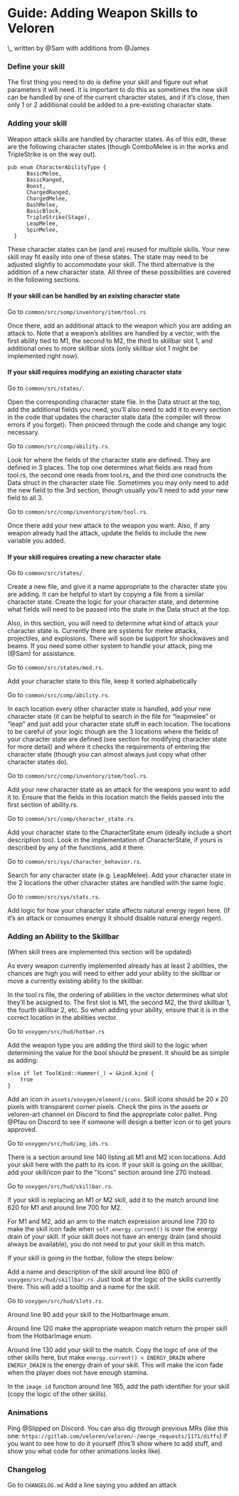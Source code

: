 # Guide: Adding Weapon Skills to Veloren

\\\_ written by @Sam with additions from @James

### Define your skill

The first thing you need to do is define your skill and figure out what parameters it will need.
It is important to do this as sometimes the new skill can be handled by one of the current character states, and if it’s close, then only 1 or 2 additional could be added to a pre-existing character state.

### Adding your skill

Weapon attack skills are handled by character states. As of this edit, these are the following character states (though ComboMelee is in the works and TripleStrike is on the way out).

```rust,ignore
pub enum CharacterAbilityType {
      BasicMelee,
      BasicRanged,
      Boost,
      ChargedRanged,
      ChargedMelee,
      DashMelee,
      BasicBlock,
      TripleStrike(Stage),
      LeapMelee,
      SpinMelee,
  }
```

These character states can be (and are) reused for multiple skills. Your new skill may fit easily into one of these states. The state may need to be adjusted slightly to accommodate your skill. The third alternative is the addition of a new character state. All three of these possibilities are covered in the following sections.

#### If your skill can be handled by an existing character state

Go to `common/src/somp/inventory/item/tool.rs`

Once there, add an additional attack to the weapon which you are adding an attack to. Note that a weapon’s abilities are handled by a vector, with the first ability tied to M1, the second to M2, the third to skillbar slot 1, and additional ones to more skillbar slots (only skillbar slot 1 might be implemented right now).

#### If your skill requires modifying an existing character state

Go to `common/src/states/`.

Open the corresponding character state file. In the Data struct at the top, add the additional fields you need, you’ll also need to add it to every section in the code that updates the character state data (the compiler will throw errors if you forget). Then proceed through the code and change any logic necessary.

Go to `common/src/comp/ability.rs`.

Look for where the fields of the character state are defined. They are defined in 3 places. The top one determines what fields are read from tool.rs, the second one reads from tool.rs, and the third one constructs the Data struct in the character state file. Sometimes you may only need to add the new field to the 3rd section, though usually you’ll need to add your new field to all 3.

Go to `common/src/comp/inventory/item/tool.rs`.

Once there add your new attack to the weapon you want. Also, if any weapon already had the attack, update the fields to include the new variable you added.

#### If your skill requires creating a new character state

Go to `common/src/states/`.

Create a new file, and give it a name appropriate to the character state you are adding. It can be helpful to start by copying a file from a similar character state. Create the logic for your character state, and determine what fields will need to be passed into the state in the Data struct at the top.

Also, in this section, you will need to determine what kind of attack your character state is. Currently there are systems for melee attacks, projectiles, and explosions. There will soon be support for shockwaves and beams. If you need some other system to handle your attack, ping me (@Sam) for assistance.

Go to `common/src/states/mod.rs`.

Add your character state to this file, keep it sorted alphabetically

Go to `common/src/comp/ability.rs`.

In each location every other character state is handled, add your new character state (it can be helpful to search in the file for “leapmelee” or “leap” and just add your character state stuff in each location. The locations to be careful of your logic though are the 3 locations where the fields of your character state are defined (see section for modifying character state for more detail) and where it checks the requirements of entering the character state (though you can almost always just copy what other character states do).

Go to `common/src/comp/inventory/item/tool.rs`.

Add your new character state as an attack for the weapons you want to add it to. Ensure that the fields in this location match the fields passed into the first section of ability.rs.

Go to `common/src/comp/character_state.rs`.

Add your character state to the CharacterState enum (ideally include a short description too). Look in the implementation of CharacterState, if yours is described by any of the functions, add it there.

Go to `common/src/sys/character_behavior.rs`.

Search for any character state (e.g. LeapMelee). Add your character state in the 2 locations the other character states are handled with the same logic.

Go to `common/src/sys/stats.rs`.

Add logic for how your character state affects natural energy regen here. (If it’s an attack or consumes energy it should disable natural energy regen).

### Adding an Ability to the Skillbar

(When skill trees are implemented this section will be updated)

As every weapon currently implemented already has at least 2 abilities, the chances are high you will need to either add your ability to the skillbar or move a currently existing ability to the skillbar. 

In the tool.rs file, the ordering of abilities in the vector determines what slot they’ll be assigned to. The first slot is M1, the second M2, the third skillbar 1, the fourth skillbar 2, etc. So when adding your ability, ensure that it is in the correct location in the abilities vector.

Go to `voxygen/src/hud/hotbar.rs`

Add the weapon type you are adding the third skill to the logic when determining the value for the bool should be present. It should be as simple as adding:

```rust,ignore
else if let ToolKind::Hammer(_) = &kind.kind {
    true
}
```

Add an icon in `assets/voxygen/element/icons`. Skill icons should be 20 x 20 pixels with transparent corner pixels. Check the pins in the assets or veloren-art channel on Discord to find the appropriate color pallet. Ping @Pfau on Discord to see if someone will design a better icon or to get yours approved.

Go to `voxygen/src/hud/img_ids.rs`.

There is a section around line 140 listing all M1 and M2 icon locations. Add your skill here with the path to its icon. If your skill is going on the skillbar, add your skill/icon pair to the "Icons" section around line 270 instead.

Go to `voxygen/src/hud/skillbar.rs`.

If your skill is replacing an M1 or M2 skill, add it to the match around line 620 for M1 and around line 700 for M2.

For M1 and M2, add an arm to the match expression around line 730 to make the skill icon fade when `self.energy.current()` is over the energy drain of your skill. If your skill does not have an energy drain (and should always be available), you do not need to put your skill in this match.

If your skill is going in the hotbar, follow the steps below:

Add a name and description of the skill around line 800 of `voxygen/src/hud/skillbar.rs`. Just look at the logic of the skills currently there. This will add a tooltip and a name for the skill.

Go to `voxygen/src/hud/slots.rs`.

Around line 90 add your skill to the HotbarImage enum.

Around line 120 make the appropriate weapon match return the proper skill from the HotbarImage enum.

Around line 130 add your skill to the match. Copy the logic of one of the other skills here, but make `energy.current() < ENERGY_DRAIN` where `ENERGY_DRAIN` is the energy drain of your skill. This will make the icon fade when the player does not have enough stamina.

In the `image_id` function around line 165, add the path identifier for your skill (copy the logic of the other skills).

### Animations

Ping @Slipped on Discord.
You can also dig through previous MRs (like this one: `https://gitlab.com/veloren/veloren/-/merge_requests/1171/diffs`) if you want to see how to do it yourself (this’ll show where to add stuff, and show you what code for other animations looks like).

### Changelog

Go to `CHANGELOG.md`
Add a line saying you added an attack

